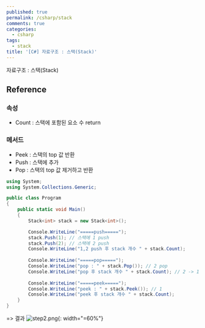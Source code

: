 ```yaml
---
published: true
permalink: /csharp/stack
comments: true
categories:
  - csharp
tags:
  - stack
title: '[C#] 자료구조 : 스택(Stack)'
---
```

자료구조 : 스택(Stack) 

## Reference
### 속성
- Count : 스택에 포함된 요소 수 return 

### 메서드 
- Peek : 스택의 top 값 반환 
- Push : 스택에 추가 
- Pop : 스택의 top 값 제거하고 반환 


```c#
using System;
using System.Collections.Generic;					

public class Program
{
	public static void Main()
	{
		Stack<int> stack = new Stack<int>();

		Console.WriteLine("=====push=====");
		stack.Push(1); // 스택에 1 push 
		stack.Push(2); // 스택에 2 push
		Console.WriteLine("1,2 push 후 stack 개수 " + stack.Count);
		
		Console.WriteLine("=====pop=====");
		Console.WriteLine("pop : " + stack.Pop()); // 2 pop 
		Console.WriteLine("pop 후 stack 개수 " + stack.Count); // 2 -> 1 로 줄어듬 
		
		Console.WriteLine("=====peek=====");
		Console.WriteLine("peek : " + stack.Peek()); // 1 
		Console.WriteLine("peek 후 stack 개수 " + stack.Count);
	}
}
```
=> 결과
  ![step2.png]({{site.baseurl}}/assets/images/csharp/stack_result.png){: width="=60%"}  
